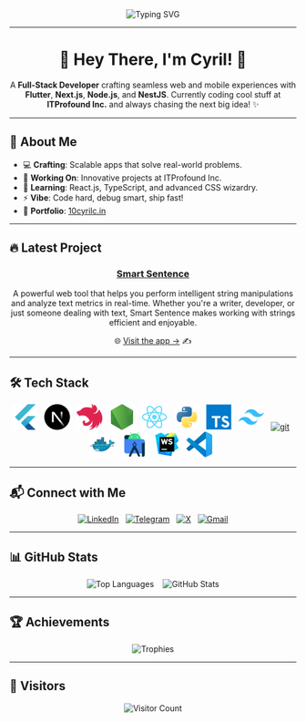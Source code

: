 <div align="center">
  <img src="https://readme-typing-svg.herokuapp.com?font=Fira+Code&size=24&pause=1000&color=00FFDD&center=true&vCenter=true&width=500&lines=Hey,+I'm+Cyril+C+Thomas!;Full-Stack+Developer;Building+Web+%26+Mobile+Apps;Check+Out+My+Work+%3C3" alt="Typing SVG">
</div>

---

<h1 align="center">👋 Hey There, I'm Cyril! 🚀</h1>
<p align="center">
  A <b>Full-Stack Developer</b> crafting seamless web and mobile experiences with <b>Flutter</b>, <b>Next.js</b>, <b>Node.js</b>, and <b>NestJS</b>. Currently coding cool stuff at <b>ITProfound Inc.</b> and always chasing the next big idea! ✨
</p>


---

## 🌟 About Me
- 💻 **Crafting**: Scalable apps that solve real-world problems.  
- 🔭 **Working On**: Innovative projects at ITProfound Inc.  
- 🌱 **Learning**: React.js, TypeScript, and advanced CSS wizardry.  
- ⚡ **Vibe**: Code hard, debug smart, ship fast!  
- 📍 **Portfolio**: <a href="https://10cyrilc.in" target="_blank">10cyrilc.in</a>

---

## 🔥 Latest Project
<div align="center">
  <h3><a href="https://smart-sentence.10cyrilc.in" target="_blank">Smart Sentence</a></h3>
  <p>A powerful web tool that helps you perform intelligent string manipulations and analyze text metrics in real-time. Whether you're a writer, developer, or just someone dealing with text, Smart Sentence makes working with strings efficient and enjoyable.

🌐 [Visit the app →](https://smart-sentence.10cyrilc.in/) ✍️</p>
</div>

---

## 🛠️ Tech Stack
<p align="center">
  <a href="https://flutter.dev" target="_blank"><img src="https://raw.githubusercontent.com/devicons/devicon/master/icons/flutter/flutter-original.svg" alt="flutter" width="45" height="45" title="Flutter"/></a>&nbsp;&nbsp;
  <a href="https://nextjs.org" target="_blank"><img src="https://raw.githubusercontent.com/devicons/devicon/master/icons/nextjs/nextjs-original.svg" alt="nextjs" width="45" height="45" title="Next.js"/></a>&nbsp;&nbsp;
  <a href="https://nestjs.com" target="_blank"><img src="https://raw.githubusercontent.com/devicons/devicon/master/icons/nestjs/nestjs-original.svg" alt="nestjs" width="45" height="45" title="NestJS"/></a>&nbsp;&nbsp;
    <a href="https://nodejs.org" target="_blank"><img src="https://raw.githubusercontent.com/devicons/devicon/master/icons/nodejs/nodejs-original.svg" alt="nodejs" width="45" height="45" title="Node.js"/></a>&nbsp;&nbsp;
  <a href="https://reactjs.org" target="_blank"><img src="https://raw.githubusercontent.com/devicons/devicon/master/icons/react/react-original.svg" alt="react" width="45" height="45" title="React"/></a>&nbsp;&nbsp;
  <a href="https://www.python.org" target="_blank"><img src="https://raw.githubusercontent.com/devicons/devicon/master/icons/python/python-original.svg" alt="python" width="45" height="45" title="Python"/></a>&nbsp;&nbsp;
  <a href="https://www.typescriptlang.org" target="_blank"><img src="https://raw.githubusercontent.com/devicons/devicon/master/icons/typescript/typescript-original.svg" alt="typescript" width="45" height="45" title="TypeScript"/></a>&nbsp;&nbsp;
  <a href="https://tailwindcss.com" target="_blank"><img src="https://raw.githubusercontent.com/devicons/devicon/master/icons/tailwindcss/tailwindcss-original.svg" alt="tailwindcss" width="45" height="45" title="Tailwind CSS"/></a>&nbsp;&nbsp;
  <a href="https://git-scm.com" target="_blank"><img src="https://www.vectorlogo.zone/logos/git-scm/git-scm-icon.svg" alt="git" width="45" height="45" title="Git"/></a>&nbsp;&nbsp;
  <a href="https://www.docker.com" target="_blank"><img src="https://raw.githubusercontent.com/devicons/devicon/master/icons/docker/docker-original.svg" alt="docker" width="45" height="45" title="Docker"/></a>&nbsp;&nbsp;
  <a href="https://developer.android.com/studio" target="_blank"><img src="https://raw.githubusercontent.com/devicons/devicon/master/icons/androidstudio/androidstudio-original.svg" alt="vscode" width="45" height="45" title="Android Studio"/></a>&nbsp;&nbsp;
  <a href="https://www.jetbrains.com/webstorm" target="_blank"><img src="https://raw.githubusercontent.com/devicons/devicon/master/icons/webstorm/webstorm-original.svg" alt="vscode" width="45" height="45" title="Web Storm"/></a>&nbsp;&nbsp;
  <a href="https://code.visualstudio.com" target="_blank"><img src="https://raw.githubusercontent.com/devicons/devicon/master/icons/vscode/vscode-original.svg" alt="vscode" width="45" height="45" title="VS Code"/></a>&nbsp;&nbsp;
</p>

---

## 📬 Connect with Me
<p align="center">
  <a href="https://linkedin.com/in/10cyrilc"><img src="https://img.shields.io/badge/LinkedIn-0077B5?style=for-the-badge&logo=linkedin&logoColor=white" alt="LinkedIn"></a>&nbsp;&nbsp;
  <a href="https://t.me/cyrilc10"><img src="https://img.shields.io/badge/Telegram-2CA5E0?style=for-the-badge&logo=telegram&logoColor=white" alt="Telegram"></a>&nbsp;&nbsp;
  <a href="https://x.com/10cyrilc"><img src="https://img.shields.io/badge/X-000000?style=for-the-badge&logo=x&logoColor=white" alt="X"></a>&nbsp;&nbsp;
  <a href="mailto:10cyrilc@gmail.com"><img src="https://img.shields.io/badge/Gmail-D14836?style=for-the-badge&logo=gmail&logoColor=white" alt="Gmail"></a>
</p>

---

## 📊 GitHub Stats
<p align="center">
  <img height="160" src="https://github-readme-stats.vercel.app/api/top-langs/?username=10cyrilc&theme=radical&layout=compact&count_private=true&langs_count=8" alt="Top Languages"/>
  &nbsp;&nbsp;
  <img height="160" src="https://github-readme-stats.vercel.app/api?username=10cyrilc&hide=prs,issues,contribs&count_private=true&show_icons=true&theme=radical" alt="GitHub Stats"/>
</p>

---

## 🏆 Achievements
<p align="center">
  <img src="https://github-profile-trophy.vercel.app/?username=10cyrilc&theme=onedark&column=7&margin-w=10&margin-h=10" alt="Trophies"/>
</p>

---

## 👀 Visitors
<p align="center">
  <img src="https://profile-counter.glitch.me/10cyril/count.svg" alt="Visitor Count"/>
</p>